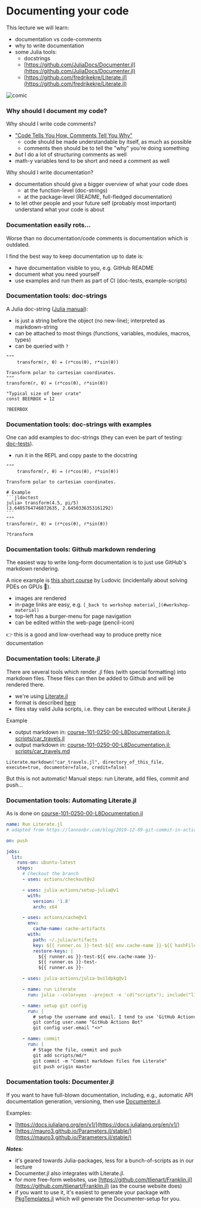 <!--This file was generated, do not modify it.-->
# Documenting your code

This lecture we will learn:
- documentation vs code-comments
- why to write documentation
- some Julia tools:
  - docstrings
  - [https://github.com/JuliaDocs/Documenter.jl](https://github.com/JuliaDocs/Documenter.jl)
  - [https://github.com/fredrikekre/Literate.jl](https://github.com/fredrikekre/Literate.jl)

![comic](https://pcweenies.com/wp-content/uploads/2012/01/2012-01-12_pcw.jpg)

### Why should I document my code?

Why should I write code comments?
- ["Code Tells You How, Comments Tell You Why"](https://blog.codinghorror.com/code-tells-you-how-comments-tell-you-why/)
  - code should be made understandable by itself, as much as possible
  - comments then should be to tell the "why" you're doing something
- *but* I do a lot of structuring comments as well
- math-y variables tend to be short and need a comment as well

Why should I write documentation?
- documentation should give a bigger overview of what your code does
  - at the function-level (doc-strings)
  - at the package-level (README, full-fledged documentation)
- to let other people and your future self (probably most important) understand what
  your code is about

### Documentation easily rots...

Worse than no documentation/code comments is documentation which is
outdated.

I find the best way to keep documentation up to date is:
- have documentation visible to you, e.g. GitHub README
- document what you need yourself
- use examples and run them as part of CI (doc-tests, example-scripts)

### Documentation tools: doc-strings

A Julia doc-string ([Julia manual](https://docs.julialang.org/en/v1/manual/documentation/)):
- is just a string before the object (no new-line); interpreted as markdown-string
- can be attached to most things (functions, variables, modules, macros, types)
- can be queried with `?`

````julia:ex1
"""
    transform(r, θ) = (r*cos(θ), r*sin(θ))

Transform polar to cartesian coordinates.
"""
transform(r, θ) = (r*cos(θ), r*sin(θ))

"Typical size of beer crate"
const BEERBOX = 12
````

````julia:ex2
?BEERBOX
````

### Documentation tools: doc-strings with examples

One can add examples to doc-strings (they can even be part of testing: [doc-tests](https://juliadocs.github.io/Documenter.jl/stable/man/doctests/)).

- run it in the REPL and copy paste to the docstring

````julia:ex3
"""
    transform(r, θ) = (r*cos(θ), r*sin(θ))

Transform polar to cartesian coordinates.

# Example
```jldoctest
julia> transform(4.5, pi/5)
(3.6405764746872635, 2.6450336353161292)
```
"""
transform(r, θ) = (r*cos(θ), r*sin(θ))
````

````julia:ex4
?transform
````

### Documentation tools: Github markdown rendering

The easiest way to write long-form documentation is to just use GitHub's markdown rendering.

A nice example is [this short course](https://github.com/luraess/parallel-gpu-workshop-JuliaCon21#parallel-cpu-implementation)
by Ludovic (incidentally about solving PDEs on GPUs 🙂).

- images are rendered
- in-page links are easy, e.g. `[_back to workshop material_](#workshop-material)`
- top-left has a burger-menu for page navigation
- can be edited within the web-page (pencil-icon)

👉 this is a good and low-overhead way to produce pretty nice documentation

### Documentation tools: Literate.jl

There are several tools which render .jl files (with special formatting) into
markdown files.  These files can then be added to Github and will be rendered there.

- we're using [Literate.jl](https://github.com/fredrikekre/Literate.jl)
- format is described [here](https://fredrikekre.github.io/Literate.jl/v2/fileformat/)
- files stay valid Julia scripts, i.e. they can be executed without Literate.jl


Example
- output markdown in: [course-101-0250-00-L8Documentation.jl: scripts/car_travels.jl](https://github.com/eth-vaw-glaciology/course-101-0250-00-L8Documentation.jl/blob/4bbeb3ddda046490847f050b02d3fc5d9308695b/scripts/car_travels.jl)
- output markdown in: [course-101-0250-00-L8Documentation.jl: scripts/car_travels.md](https://github.com/eth-vaw-glaciology/course-101-0250-00-L8Documentation.jl/blob/4bbeb3ddda046490847f050b02d3fc5d9308695b/scripts/car_travels.md)
```
Literate.markdown("car_travels.jl", directory_of_this_file, execute=true, documenter=false, credit=false)
```

But this is not automatic!  Manual steps: run Literate, add files, commit and push...

### Documentation tools: Automating Literate.jl

As is done on [course-101-0250-00-L8Documentation.jl](https://github.com/eth-vaw-glaciology/course-101-0250-00-L8Documentation.jl)
```yml
name: Run Literate.jl
# adapted from https://lannonbr.com/blog/2019-12-09-git-commit-in-actions

on: push

jobs:
  lit:
    runs-on: ubuntu-latest
    steps:
      # Checkout the branch
      - uses: actions/checkout@v2

      - uses: julia-actions/setup-julia@v1
        with:
          version: '1.8'
          arch: x64

      - uses: actions/cache@v1
        env:
          cache-name: cache-artifacts
        with:
          path: ~/.julia/artifacts
          key: ${{ runner.os }}-test-${{ env.cache-name }}-${{ hashFiles('**/Project.toml') }}
          restore-keys: |
            ${{ runner.os }}-test-${{ env.cache-name }}-
            ${{ runner.os }}-test-
            ${{ runner.os }}-

      - uses: julia-actions/julia-buildpkg@v1

      - name: run Literate
        run: julia --color=yes --project -e 'cd("scripts"); include("literate-script.jl")'

      - name: setup git config
        run: |
          # setup the username and email. I tend to use 'GitHub Actions Bot' with no email by default
          git config user.name "GitHub Actions Bot"
          git config user.email "<>"

      - name: commit
        run: |
          # Stage the file, commit and push
          git add scripts/md/*
          git commit -m "Commit markdown files fom Literate"
          git push origin master
```

### Documentation tools: Documenter.jl

If you want to have full-blown documentation, including, e.g., automatic API documentation generation, versioning,
then use [Documenter.jl](https://github.com/JuliaDocs/Documenter.jl).

Examples:
- [https://docs.julialang.org/en/v1/](https://docs.julialang.org/en/v1/)
- [https://mauro3.github.io/Parameters.jl/stable/](https://mauro3.github.io/Parameters.jl/stable/)

_**Notes:**_
- it's geared towards Julia-packages, less for a bunch-of-scripts as in our lecture
- Documenter.jl also integrates with Literate.jl.
- for more free-form websites, use [https://github.com/tlienart/Franklin.jl](https://github.com/tlienart/Franklin.jl) (as the course website does)
- if you want to use it, it's easiest to generate your package with [PkgTemplates.jl](https://github.com/invenia/PkgTemplates.jl)
  which will generate the Documenter-setup for you.

